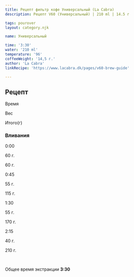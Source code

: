 ```yaml
---
title: Рецепт фильтр кофе Универсальный (La Cabra)
description: Рецепт V60 (Универсальный) | 210 ml | 14.5 г

tags: pourover
layout: category.njk

name: Универсальный

time: '3:30'
water: '210 ml'
temperature: '96'
coffeeWeight: '14,5 г.'
author: 'La Cabra'
linkRecipe: 'https://www.lacabra.dk/pages/v60-brew-guide'

---
```


## Рецепт


<div class="time-line">

Время

Вес

Итого(г)

</div>

### Вливания

<div class="time-line">

0:00

60 г.

60 г.

</div>

<div class="time-line">

0:45

55 г.

115 г.

</div>

<div class="time-line">

1:30

55 г.

170 г.

</div>
<div class="time-line">

2:15

40 г.

210 г.

</div>
<br>

Общее время экстракции __3:30__

<br>


